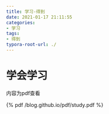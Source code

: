 ```yaml
---
title: 学习-得到
date: 2021-01-17 21:11:55
categories:
- 学习
tags:
- 得到
typora-root-url: ./
---
```


# 学会学习

内容为pdf查看

<!-- more -->

{% pdf  /blog.github.io/pdf/study.pdf %}

